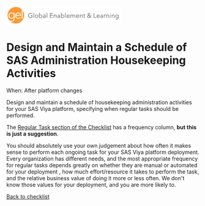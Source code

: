 ![Global Enablement & Learning](/img/gel_banner_logo_tech-partners.jpg)

# Design and Maintain a Schedule of SAS Administration Housekeeping Activities

<!--
SortString: 0450
Description: Design and maintain a schedule of SAS Viya platform administration housekeeping activities, specifying when regular tasks should be performed.
Tags: Initial,Legacy,Done
Topic: SAS Administration
Essential: Yes
Authors: David Stern
-->
When: After platform changes

Design and maintain a schedule of housekeeping administration activities for
your SAS Viya platform, specifying when regular tasks should be performed.

The [Regular Task section of the Checklist](../checklist.md#regular-task-checklist)
has a frequency column, **but this is just a suggestion**.

You should absolutely use your own judgement about how often it makes sense
to perform each ongoing task for your SAS Viya platform deployment. Every
organization has different needs, and the most appropriate frequency for regular
tasks depends greatly on whether they are manual or automated for your deployment
, how much effort/resource it takes to perform the task, and the relative
business value of doing it more or less often. We don't know those values for
your deployment, and you are more likely to.

[Back to checklist](../checklist.md)